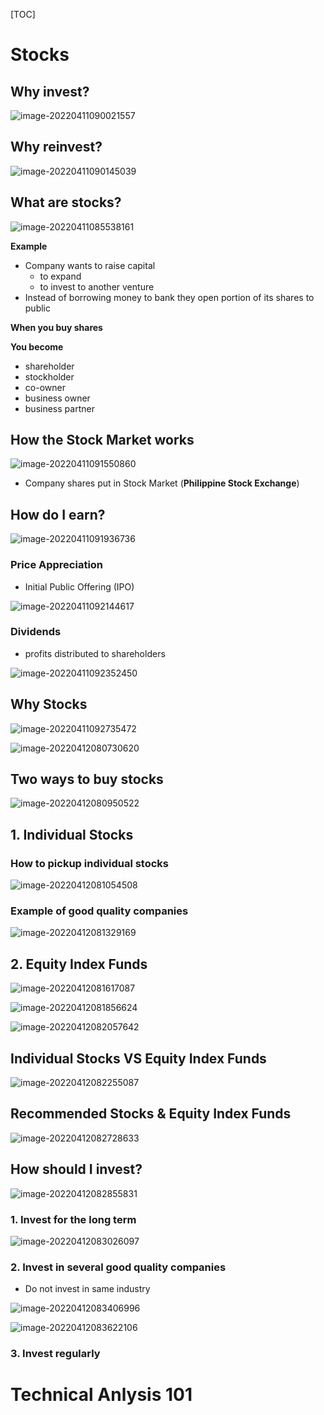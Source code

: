 [TOC]



# Stocks

## Why invest?

![image-20220411090021557](images\image-20220411090021557.png)



## Why reinvest?

![image-20220411090145039](images\image-20220411090145039.png)

## What are stocks?

![image-20220411085538161](images\image-20220411085538161.png)

**Example**

- Company wants to raise capital 
  - to expand
  - to invest to another venture
- Instead of borrowing money to bank they open portion of its shares to public

**When you buy shares**

**You become**

- shareholder
- stockholder
- co-owner
- business owner
- business partner

## How the Stock Market works

![image-20220411091550860](images\image-20220411091550860.png)

- Company shares put in Stock Market (**Philippine Stock Exchange**)

## How do I earn?

![image-20220411091936736](images\image-20220411091936736.png)



### Price Appreciation

- Initial Public Offering (IPO)

![image-20220411092144617](images\image-20220411092144617.png)



### Dividends

- profits distributed to shareholders

![image-20220411092352450](images\image-20220411092352450.png)



## Why Stocks

![image-20220411092735472](images\image-20220411092735472.png)



![image-20220412080730620](images\image-20220412080730620.png)



## Two ways to buy stocks

![image-20220412080950522](images\image-20220412080950522.png)



## 1. Individual Stocks

### How to pickup individual stocks

![image-20220412081054508](images\image-20220412081054508.png)



### Example of good quality companies

![image-20220412081329169](images\image-20220412081329169.png)



## 2. Equity Index Funds

![image-20220412081617087](images\image-20220412081617087.png)



![image-20220412081856624](C:\Users\sherwinowen\Documents\GitHub\my_tutorials\stocks\images\image-20220412081856624.png)



![image-20220412082057642](images\image-20220412082057642.png)



## Individual Stocks VS Equity Index Funds

![image-20220412082255087](images\image-20220412082255087.png)



## Recommended Stocks & Equity Index Funds

![image-20220412082728633](images\image-20220412082728633.png)



## How should I invest?

![image-20220412082855831](images\image-20220412082855831.png)



### 1. Invest for the long term

![image-20220412083026097](images\image-20220412083026097.png)

### 2. Invest in several good quality companies

- Do not invest in same industry

![image-20220412083406996](images\image-20220412083406996.png)

![image-20220412083622106](images\image-20220412083622106.png)

### 3. Invest regularly



# Technical Anlysis 101

